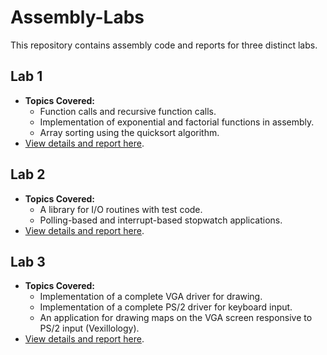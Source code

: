 # Assembly-Labs

This repository contains assembly code and reports for three distinct labs.

## Lab 1
- **Topics Covered:**
  - Function calls and recursive function calls.
  - Implementation of exponential and factorial functions in assembly.
  - Array sorting using the quicksort algorithm.
- [View details and report here](https://github.com/Enzo2806/Assembly-Labs/tree/main/Lab%201).

## Lab 2
- **Topics Covered:**
  - A library for I/O routines with test code.
  - Polling-based and interrupt-based stopwatch applications.
- [View details and report here](https://github.com/Enzo2806/Assembly-Labs/tree/main/Lab%202).

## Lab 3
- **Topics Covered:**
  - Implementation of a complete VGA driver for drawing.
  - Implementation of a complete PS/2 driver for keyboard input.
  - An application for drawing maps on the VGA screen responsive to PS/2 input (Vexillology).
- [View details and report here](https://github.com/Enzo2806/Assembly-Labs/tree/main/Lab%203).
